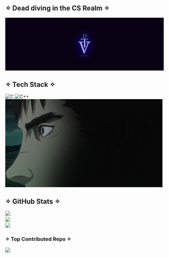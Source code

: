 ## ✧ Dead diving in the CS Realm ✧

![Logo](github-banner.png)

## ✧ Tech Stack ✧
![C](https://img.shields.io/badge/c-%2300599C.svg?style=for-the-badge&logo=c&logoColor=white) ![C++](https://img.shields.io/badge/c++-%2300599C.svg?style=for-the-badge&logo=c%2B%2B&logoColor=white)
![Coding GIF](Gif/Guts.gif)
## ✧ GitHub Stats ✧
![](https://github-readme-stats.vercel.app/api?username=ValgoTheDEAD&theme=blue_navy&hide_border=false&include_all_commits=false&count_private=true)<br/>
![](https://nirzak-streak-stats.vercel.app/?user=ValgoTheDEAD&theme=blue_navy&hide_border=false)<br/>
![](https://github-readme-stats.vercel.app/api/top-langs/?username=ValgoTheDEAD&theme=blue_navy&hide_border=false&include_all_commits=false&count_private=true&layout=compact)


### ✧ Top Contributed Repo ✧
![](https://github-contributor-stats.vercel.app/api?username=ValgoTheDEAD&limit=5&theme=blue_navy&combine_all_yearly_contributions=true)

<!-- Proudly created with GPRM ( https://gprm.itsvg.in ) -->
